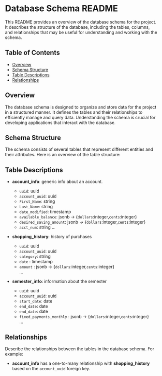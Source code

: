 # Database Schema README

This README provides an overview of the database schema for the project. It describes the structure of the database, including the tables, columns, and relationships that may be useful for understanding and working with the schema.

## Table of Contents
- [Overview](#overview)
- [Schema Structure](#schema-structure)
- [Table Descriptions](#table-descriptions)
- [Relationships](#relationships)

## Overview

The database schema is designed to organize and store data for the project in a structured manner. It defines the tables and their relationships to efficiently manage and query data. Understanding the schema is crucial for developing applications that interact with the database.

## Schema Structure

The schema consists of several tables that represent different entities and their attributes. Here is an overview of the table structure:


## Table Descriptions

- **account_info**: generic info about an account.
  - `uuid`: uuid  
  - `account_uuid`: uuid
  - `First_Name`: string  
  - `Last_Name`: string
  - `date_modified`: timestamp  
  - `available_balance`: jsonb -> {`dollars`:integer,`cents`:integer}   
  - `desired_saving_amount`: jsonb -> {`dollars`:integer,`cents`:integer}   
  - `acct_num`: string
  ...  
  
- **shopping_history**: history of purchases
  - `uuid`: uuid  
  - `account_uuid`: uuid
  - `category`: string  
  - `date` : timestamp  
  - `amount` : jsonb -> {`dollars`:integer,`cents`:integer}  
  ...

- **semester_info**: information about the semester  
  - `uuid`: uuid  
  - `account_uuid`: uuid  
  - `start_date`: date
  - `end_date`: date 
  - `end_date`: date  
  - `fixed_payments_monthly` : jsonb -> {`dollars`:integer,`cents`:integer}  
  ...

## Relationships

Describe the relationships between the tables in the database schema. For example:

- **account_info** has a one-to-many relationship with **shopping_history** based on the `account_uuid` foreign key.

